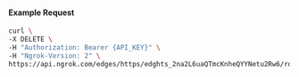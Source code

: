 <!-- Code generated for API Clients. DO NOT EDIT. -->

#### Example Request

```bash
curl \
-X DELETE \
-H "Authorization: Bearer {API_KEY}" \
-H "Ngrok-Version: 2" \
https://api.ngrok.com/edges/https/edghts_2na2L6uaQTmcKnheQYYNetu2Rw6/routes/edghtsrt_2na2L8JyoUHtkCNKROk5YloYWsM
```

